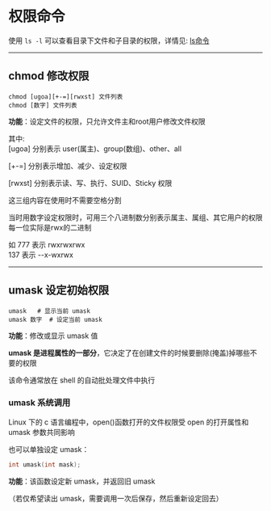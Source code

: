 # 权限命令
使用 `ls -l` 可以查看目录下文件和子目录的权限，详情见: [ls命令](../1-2.开始使用/基本命令补充.md#ls-list-files)  

-----------
## chmod 修改权限
``` Shell
chmod [ugoa][+-=][rwxst] 文件列表  
chmod [数字] 文件列表
```  

**功能**：设定文件的权限，只允许文件主和root用户修改文件权限  

其中:  
[ugoa] 分别表示 user(属主)、group(数组)、other、all  

[+-=] 分别表示增加、减少、设定权限  

[rwxst] 分别表示读、写、执行、SUID、Sticky 权限  

这三组内容在使用时不需要空格分割  

当时用数字设定权限时，可用三个八进制数分别表示属主、属组、其它用户的权限  
每一位实际是rwx的二进制  

如 777 表示 rwxrwxrwx  
137 表示 --x-wxrwx  

-------------
## umask 设定初始权限
``` Shell
umask   # 显示当前 umask
umask 数字  # 设定当前 umask
```  

**功能**：修改或显示 umask 值  

**umask 是进程属性的一部分**，它决定了在创建文件的时候要删除(掩盖)掉哪些不要的权限  

该命令通常放在 shell 的自动批处理文件中执行  

### umask 系统调用  
Linux 下的 c 语言编程中，open()函数打开的文件权限受 open 的打开属性和 umask 参数共同影响  

也可以单独设定 umask：  
``` C
int umask(int mask);
```

**功能**：该函数设定新 umask，并返回旧 umask  

（若仅希望读出 umask，需要调用一次后保存，然后重新设定回去）  